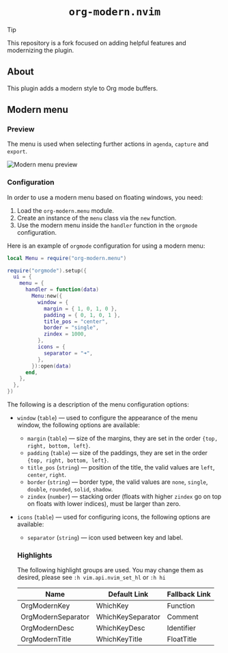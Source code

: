 <div align=center>
  <h1><code>org-modern.nvim</code></h1>
</div>

<!-- prettier-ignore-start -->
> [!TIP]
> This repository is a fork focused on adding helpful features and modernizing the plugin.
<!-- prettier-ignore-end -->

## About

This plugin adds a modern style to Org mode buffers.

## Modern menu

### Preview

The menu is used when selecting further actions in `agenda`, `capture` and
`export`.

![Modern menu preview](https://github.com/danilshvalov/org-modern.nvim/assets/57654917/492fe346-46d5-486a-adbe-f2d4e3635503)

### Configuration

In order to use a modern menu based on floating windows, you need:

1. Load the `org-modern.menu` module.
2. Create an instance of the `menu` class via the `new` function.
3. Use the modern menu inside the `handler` function in the `orgmode`
   configuration.

Here is an example of `orgmode` configuration for using a modern menu:

```lua
local Menu = require("org-modern.menu")

require("orgmode").setup({
  ui = {
    menu = {
      handler = function(data)
        Menu:new({
          window = {
            margin = { 1, 0, 1, 0 },
            padding = { 0, 1, 0, 1 },
            title_pos = "center",
            border = "single",
            zindex = 1000,
          },
          icons = {
            separator = "➜",
          },
        }):open(data)
      end,
    },
  },
})
```

The following is a description of the menu configuration options:

- `window` (`table`) — used to configure the appearance of the menu window, the
  following options are available:
  - `margin` (`table`) — size of the margins, they are set in the order
    `{top, right, bottom, left}`.
  - `padding` (`table`) — size of the paddings, they are set in the order
    `{top, right, bottom, left}`.
  - `title_pos` (`string`) — position of the title, the valid values are `left`,
    `center`, `right`.
  - `border` (`string`) — border type, the valid values are `none`, `single`,
    `double`, `rounded`, `solid`, `shadow`.
  - `zindex` (`number`) — stacking order (floats with higher `zindex` go on top
    on floats with lower indices), must be larger than zero.
- `icons` (`table`) — used for configuring icons, the following options are
  available:

  - `separator` (`string`) — icon used between key and label.

  ### Highlights

  The following highlight groups are used. You may change them as desired,
  please see `:h vim.api.nvim_set_hl` or `:h hi`

  | Name               | Default Link      | Fallback Link |
  | ------------------ | ----------------- | ------------- |
  | OrgModernKey       | WhichKey          | Function      |
  | OrgModernSeparator | WhichKeySeparator | Comment       |
  | OrgModernDesc      | WhichKeyDesc      | Identifier    |
  | OrgModernTitle     | WhichKeyTitle     | FloatTitle    |
